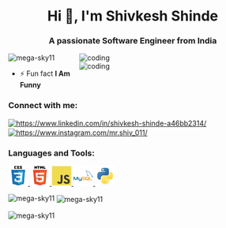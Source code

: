<h1 align="center">Hi 👋, I'm Shivkesh Shinde</h1>
<h3 align="center">A passionate Software Engineer from India</h3>

<img align="right" alt="coding" width="360" src="https://www.bing.com/th/id/OGC.8a3bcb7e671068f7841726ee04928601?pid=1.7&rurl=https%3a%2f%2fi.pinimg.com%2foriginals%2f9b%2f2b%2f2a%2f9b2b2a3a89e55d72d0bd6657cf7c6fd2.gif&ehk=bxgV02hXD3QOXayKOSF0%2fr%2fdHtdmNTvCHY2sKex0xGA%3d">
<img align="right" alt="coding" width="360" src="https://cdn.dribbble.com/users/1162077/screenshots/3848914/programmer.gif">


<p align="left"> <img src="https://komarev.com/ghpvc/?username=mega-sky11&label=Profile%20views&color=0e75b6&style=flat" alt="mega-sky11" /> </p>

- ⚡ Fun fact **I Am Funny**

<h3 align="left">Connect with me:</h3>
<p align="left">
<a href="https://linkedin.com/in/https://www.linkedin.com/in/shivkesh-shinde-a46bb2314/" target="blank"><img align="center" src="https://raw.githubusercontent.com/rahuldkjain/github-profile-readme-generator/master/src/images/icons/Social/linked-in-alt.svg" alt="https://www.linkedin.com/in/shivkesh-shinde-a46bb2314/" height="30" width="40" /></a>
<a href="https://instagram.com/https://www.instagram.com/mr.shiv_011/" target="blank"><img align="center" src="https://raw.githubusercontent.com/rahuldkjain/github-profile-readme-generator/master/src/images/icons/Social/instagram.svg" alt="https://www.instagram.com/mr.shiv_011/" height="30" width="40" /></a>
</p>

<h3 align="left">Languages and Tools:</h3>
<p align="left"> <a href="https://www.w3schools.com/css/" target="_blank" rel="noreferrer"> <img src="https://raw.githubusercontent.com/devicons/devicon/master/icons/css3/css3-original-wordmark.svg" alt="css3" width="40" height="40"/> </a> <a href="https://www.w3.org/html/" target="_blank" rel="noreferrer"> <img src="https://raw.githubusercontent.com/devicons/devicon/master/icons/html5/html5-original-wordmark.svg" alt="html5" width="40" height="40"/> </a> <a href="https://developer.mozilla.org/en-US/docs/Web/JavaScript" target="_blank" rel="noreferrer"> <img src="https://raw.githubusercontent.com/devicons/devicon/master/icons/javascript/javascript-original.svg" alt="javascript" width="40" height="40"/> </a> <a href="https://www.mysql.com/" target="_blank" rel="noreferrer"> <img src="https://raw.githubusercontent.com/devicons/devicon/master/icons/mysql/mysql-original-wordmark.svg" alt="mysql" width="40" height="40"/> </a> <a href="https://www.python.org" target="_blank" rel="noreferrer"> <img src="https://raw.githubusercontent.com/devicons/devicon/master/icons/python/python-original.svg" alt="python" width="40" height="40"/> </a> </p>

<p><img align="left" src="https://github-readme-stats.vercel.app/api/top-langs?username=mega-sky11&show_icons=true&locale=en&layout=compact" alt="mega-sky11" /></p>

<p>&nbsp;<img align="center" src="https://github-readme-stats.vercel.app/api?username=mega-sky11&show_icons=true&locale=en" alt="mega-sky11" /></p>

<p><img align="center" src="https://github-readme-streak-stats.herokuapp.com/?user=mega-sky11&" alt="mega-sky11" /></p>
